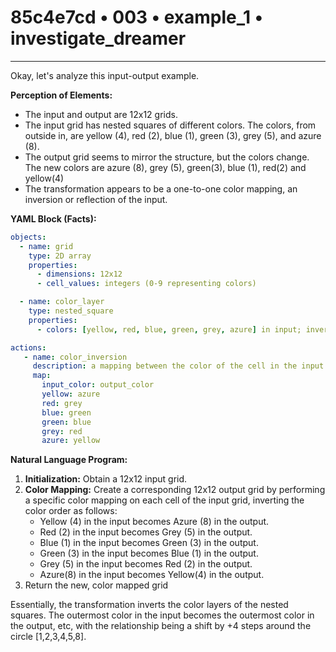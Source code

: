 # 85c4e7cd • 003 • example_1 • investigate_dreamer

---
Okay, let's analyze this input-output example.

**Perception of Elements:**

*   The input and output are 12x12 grids.
*   The input grid has nested squares of different colors. The colors, from outside in, are yellow (4), red (2), blue (1), green (3), grey (5), and azure (8).
*   The output grid seems to mirror the structure, but the colors change. The new colors are azure (8), grey (5), green(3), blue (1), red(2) and yellow(4)
*   The transformation appears to be a one-to-one color mapping, an inversion or reflection of the input.

**YAML Block (Facts):**



```yaml
objects:
  - name: grid
    type: 2D array
    properties:
      - dimensions: 12x12
      - cell_values: integers (0-9 representing colors)

  - name: color_layer
    type: nested_square
    properties:
      - colors: [yellow, red, blue, green, grey, azure] in input; inverted in output

actions:
   - name: color_inversion
     description: a mapping between the color of the cell in the input to the color of the cell in the output
     map:
       input_color: output_color
       yellow: azure
       red: grey
       blue: green
       green: blue
       grey: red
       azure: yellow
```



**Natural Language Program:**

1.  **Initialization:** Obtain a 12x12 input grid.
2.  **Color Mapping:** Create a corresponding 12x12 output grid by performing a specific color mapping on each cell of the input grid, inverting the color order as follows:
    *   Yellow (4) in the input becomes Azure (8) in the output.
    *   Red (2) in the input becomes Grey (5) in the output.
    *   Blue (1) in the input becomes Green (3) in the output.
    *   Green (3) in the input becomes Blue (1) in the output.
    *   Grey (5) in the input becomes Red (2) in the output.
    *  Azure(8) in the input becomes Yellow(4) in the output.
3. Return the new, color mapped grid

Essentially, the transformation inverts the color layers of the nested squares. The outermost color in the input becomes the outermost color in the output, etc, with the relationship being a shift by +4 steps around the circle [1,2,3,4,5,8].

